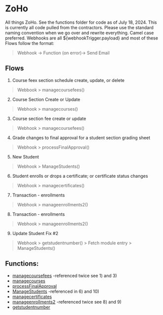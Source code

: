 # ZoHo
All things ZoHo. See the functions folder for code as of July 18, 2024.
This is currently all code pulled from the contractors. Please use the standard naming convention when we go over and rewrite everything. Camel case preferred. 
Webhooks are all ${webhookTrigger.payload} and most of these Flows follow the format:
> Webhook -> Function (on error)-> Send Email 

## Flows
1) Course feex section schedule create, update, or delete
> Webbook > managecoursefees()

2) Course Section Create or Update
> Webhook > managecourses()

3) Course section fee create or update
> Webhook > managecoursefees()

4) Grade changes to final approval for a student section grading sheet
> Webhook > processFinalApproval()

5) New Student
> Webhook > ManageStudents()
   
6) Student enrolls or drops a certificate; or certificate status changes
> Webhook > managecertificates()

7) Transaction - enrollments
> Webhook > manageenrollments2()

8) Transaction - enrollments
> Webhook > manageenrollments2()

9) Update Student Fix #2
> Webhook > getstudentnumber() > Fetch module entry > ManageStudents()

## Functions:
- [managecoursefees](/functions/managecoursefees) -referenced twice see 1) and 3)
- [managecourses](/functions/managecourses)
- [processFinalApproval](/functions/processFinalApproval) 
- [ManageStudents](/functions/ManageStudents) -referenced in 6) and 10) 
- [managecertificates](/functions/managecertificates)
- [manageenrollments2](/functions/manageenrollments2) -referenced twice see 8) and 9) 
- [getstudentnumber](/functions/getstudentnumber)
